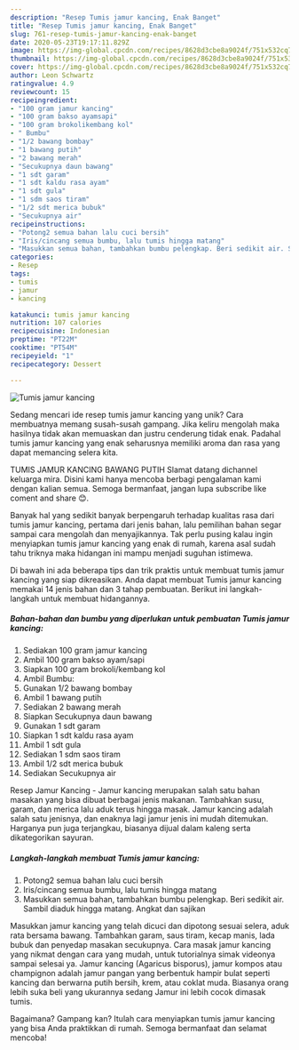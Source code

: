```yaml
---
description: "Resep Tumis jamur kancing, Enak Banget"
title: "Resep Tumis jamur kancing, Enak Banget"
slug: 761-resep-tumis-jamur-kancing-enak-banget
date: 2020-05-23T19:17:11.829Z
image: https://img-global.cpcdn.com/recipes/8628d3cbe8a9024f/751x532cq70/tumis-jamur-kancing-foto-resep-utama.jpg
thumbnail: https://img-global.cpcdn.com/recipes/8628d3cbe8a9024f/751x532cq70/tumis-jamur-kancing-foto-resep-utama.jpg
cover: https://img-global.cpcdn.com/recipes/8628d3cbe8a9024f/751x532cq70/tumis-jamur-kancing-foto-resep-utama.jpg
author: Leon Schwartz
ratingvalue: 4.9
reviewcount: 15
recipeingredient:
- "100 gram jamur kancing"
- "100 gram bakso ayamsapi"
- "100 gram brokolikembang kol"
- " Bumbu"
- "1/2 bawang bombay"
- "1 bawang putih"
- "2 bawang merah"
- "Secukupnya daun bawang"
- "1 sdt garam"
- "1 sdt kaldu rasa ayam"
- "1 sdt gula"
- "1 sdm saos tiram"
- "1/2 sdt merica bubuk"
- "Secukupnya air"
recipeinstructions:
- "Potong2 semua bahan lalu cuci bersih"
- "Iris/cincang semua bumbu, lalu tumis hingga matang"
- "Masukkan semua bahan, tambahkan bumbu pelengkap. Beri sedikit air. Sambil diaduk hingga matang. Angkat dan sajikan"
categories:
- Resep
tags:
- tumis
- jamur
- kancing

katakunci: tumis jamur kancing 
nutrition: 107 calories
recipecuisine: Indonesian
preptime: "PT22M"
cooktime: "PT54M"
recipeyield: "1"
recipecategory: Dessert

---
```



![Tumis jamur kancing](https://img-global.cpcdn.com/recipes/8628d3cbe8a9024f/751x532cq70/tumis-jamur-kancing-foto-resep-utama.jpg)

Sedang mencari ide resep tumis jamur kancing yang unik? Cara membuatnya memang susah-susah gampang. Jika keliru mengolah maka hasilnya tidak akan memuaskan dan justru cenderung tidak enak. Padahal tumis jamur kancing yang enak seharusnya memiliki aroma dan rasa yang dapat memancing selera kita.

TUMIS JAMUR KANCING BAWANG PUTIH Slamat datang dichannel keluarga mira. Disini kami hanya mencoba berbagi pengalaman kami dengan kalian semua. Semoga bermanfaat, jangan lupa subscribe like coment and share 😊.

Banyak hal yang sedikit banyak berpengaruh terhadap kualitas rasa dari tumis jamur kancing, pertama dari jenis bahan, lalu pemilihan bahan segar sampai cara mengolah dan menyajikannya. Tak perlu pusing kalau ingin menyiapkan tumis jamur kancing yang enak di rumah, karena asal sudah tahu triknya maka hidangan ini mampu menjadi suguhan istimewa.


Di bawah ini ada beberapa tips dan trik praktis untuk membuat tumis jamur kancing yang siap dikreasikan. Anda dapat membuat Tumis jamur kancing memakai 14 jenis bahan dan 3 tahap pembuatan. Berikut ini langkah-langkah untuk membuat hidangannya.

<!--inarticleads1-->

##### Bahan-bahan dan bumbu yang diperlukan untuk pembuatan Tumis jamur kancing:

1. Sediakan 100 gram jamur kancing
1. Ambil 100 gram bakso ayam/sapi
1. Siapkan 100 gram brokoli/kembang kol
1. Ambil  Bumbu:
1. Gunakan 1/2 bawang bombay
1. Ambil 1 bawang putih
1. Sediakan 2 bawang merah
1. Siapkan Secukupnya daun bawang
1. Gunakan 1 sdt garam
1. Siapkan 1 sdt kaldu rasa ayam
1. Ambil 1 sdt gula
1. Sediakan 1 sdm saos tiram
1. Ambil 1/2 sdt merica bubuk
1. Sediakan Secukupnya air


Resep Jamur Kancing - Jamur kancing merupakan salah satu bahan masakan yang bisa dibuat berbagai jenis makanan. Tambahkan susu, garam, dan merica lalu aduk terus hingga masak. Jamur kancing adalah salah satu jenisnya, dan enaknya lagi jamur jenis ini mudah ditemukan. Harganya pun juga terjangkau, biasanya dijual dalam kaleng serta dikategorikan sayuran. 

<!--inarticleads2-->

##### Langkah-langkah membuat Tumis jamur kancing:

1. Potong2 semua bahan lalu cuci bersih
1. Iris/cincang semua bumbu, lalu tumis hingga matang
1. Masukkan semua bahan, tambahkan bumbu pelengkap. Beri sedikit air. Sambil diaduk hingga matang. Angkat dan sajikan


Masukkan jamur kancing yang telah dicuci dan dipotong sesuai selera, aduk rata bersama bawang. Tambahkan garam, saus tiram, kecap manis, lada bubuk dan penyedap masakan secukupnya. Cara masak jamur kancing yang nikmat dengan cara yang mudah, untuk tutorialnya simak videonya sampai selesai ya. Jamur kancing (Agaricus bisporus), jamur kompos atau champignon adalah jamur pangan yang berbentuk hampir bulat seperti kancing dan berwarna putih bersih, krem, atau coklat muda. Biasanya orang lebih suka beli yang ukurannya sedang Jamur ini lebih cocok dimasak tumis. 

Bagaimana? Gampang kan? Itulah cara menyiapkan tumis jamur kancing yang bisa Anda praktikkan di rumah. Semoga bermanfaat dan selamat mencoba!
